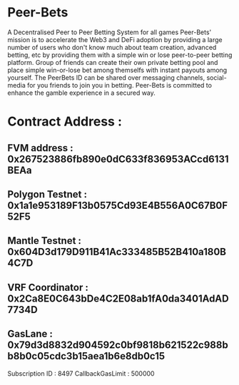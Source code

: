 # Peer-Bets
A Decentralised Peer to Peer Betting System for all games 
Peer-Bets' mission is to accelerate the Web3 and DeFi adoption by providing a large number of users who don't know much about team creation, advanced betting, etc by providing them with a simple win or lose peer-to-peer betting platform.
Group of friends can create their own private betting pool and place simple win-or-lose bet among themselfs with instant payouts among yourself. The PeerBets ID can be shared over messaging channels, social-media for you friends to join you in betting.
Peer-Bets is committed to enhance the gamble experience in a secured way.
# Contract Address : 

## FVM address : 0x267523886fb890e0dC633f836953ACcd6131BEAa 


 ## Polygon Testnet : 0x1a1e953189F13b0575Cd93E4B556A0C67B0F52F5



## Mantle Testnet : 0x604D3d179D911B41Ac333485B52B410a180B4C7D



## VRF Coordinator : 0x2Ca8E0C643bDe4C2E08ab1fA0da3401AdAD7734D

## GasLane : 0x79d3d8832d904592c0bf9818b621522c988bb8b0c05cdc3b15aea1b6e8db0c15

Subscription ID : 8497
CallbackGasLimit : 500000 
